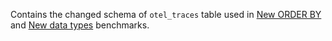 Contains the changed schema of `otel_traces` table used in [New ORDER BY](https://github.com/haanhvu/clickhouse-trace-exporting-benchmarks/tree/main/setup/opentelemetry-collector/step2-schemaimprovements#new-order-by) and [New data types](https://github.com/haanhvu/clickhouse-trace-exporting-benchmarks/tree/main/setup/opentelemetry-collector/step2-schemaimprovements#new-data-types) benchmarks.
